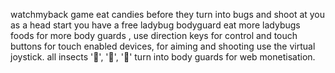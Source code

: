 watchmyback game eat candies before they turn into bugs and shoot at you as a head start you have a free ladybug bodyguard eat more ladybugs foods for more body guards , use direction keys for control and touch buttons for touch enabled devices, for aiming and shooting use the virtual joystick. all insects '🐛', '🐝', '🐜' turn into body guards for web monetisation.